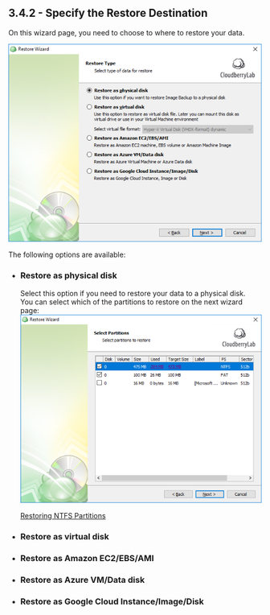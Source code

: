 ## 3.4.2 - Specify the Restore Destination

On this wizard page, you need to choose to where to restore your data.

![](/assets/image-based-select-restore-destination.png)

The following options are available:

* ### Restore as physical disk

  Select this option if you need to restore your data to a physical disk.  
  You can select which of the partitions to restore on the next wizard page:  
  ![](/assets/image-based-select-partitions.png)  
  
  
  [Restoring NTFS Partitions](/concepts/restoring-ntfs-partitions.md)  

* ### Restore as virtual disk
* ### Restore as Amazon EC2/EBS/AMI
* ### Restore as Azure VM/Data disk
* ### Restore as Google Cloud Instance/Image/Disk



